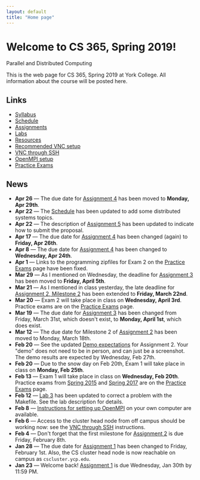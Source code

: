 ```yaml
---
layout: default
title: "Home page"
---
```


# Welcome to CS 365, Spring 2019!

<div id="subtitle">Parallel and Distributed Computing</div>

This is the web page for CS 365, Spring 2019 at York College.  All information about the course will be posted here.

## Links

* [Syllabus](syllabus.html)
* [Schedule](schedule.html)
* [Assignments](assign/index.html)
* [Labs](labs/index.html)
* [Resources](resources.html)
* [Recommended VNC setup](vncSetup.html)
* [VNC through SSH](vncSshTunnel.html)
* [OpenMPI setup](openmpiSetup.html)
* [Practice Exams](practice/index.html)

## News

* **Apr 26** &mdash; The due date for [Assignment 4](assign/assign04.html) has been moved to **Monday, Apr 29th**.
* **Apr 22** &mdash; The [Schedule](schedule.html) has been updated to add some distributed systems topics.
* **Apr 22** &mdash; The description of [Assignment 5](assign/assign05.html) has been updated to indicate how to submit the proposal.
* **Apr 17** &mdash; The due date for [Assignment 4](assign/assign04.html) has been changed (again) to **Friday, Apr 26th**.
* **Apr 8** &mdash; The due date for [Assignment 4](assign/assign04.html) has been changed to **Wednesday, Apr 24th**.
* **Apr 1** &mdash; Links to the programming zipfiles for Exam 2 on the [Practice Exams](practice/index.html) page have been fixed.
* **Mar 29** &mdash; As I mentioned on Wednesday, the deadline for [Assignment 3](assign/assign03.html) has been moved to **Friday, April 5th**.
* **Mar 21** &mdash; As I mentioned in class yesterday, the late deadline for [Assignment 2, Milestone 2](assign/assign02.html#milestone-2-parallel-computation) has been extended to **Friday, March 22nd**.
* **Mar 20** &mdash; Exam 2 will take place in class on **Wednesday, April 3rd**.  Practice exams are on the [Practice Exams](practice/index.html) page.
* **Mar 19** &mdash; The due date for [Assignment 3](assign/assign03.html) has been changed from Friday, March 31st, which doesn't exist, to **Monday, April 1st**, which does exist.
* **Mar 12** &mdash; The due date for Milestone 2 of [Assignment 2](assign/assign02.html) has been moved to Monday, March 18th.
* **Feb 20** &mdash; See the updated [Demo expectations](assign/assign02.html#demo-expectations) for Assignment 2. Your "demo" does not need to be in person, and can just be a screenshot.  The demo results are expected by Wednesday, Feb 27th.
* **Feb 20** &mdash; Due to the snow day on Feb 20th, Exam 1 will take place in class on **Monday, Feb 25th**.
* **Feb 13** &mdash; Exam 1 will take place in class on **Wednesday, Feb 20th**.  Practice exams from [Spring 2015](https://ycpcs.github.io/cs365-spring2015/) and [Spring 2017](https://ycpcs.github.io/cs365-spring2017/) are on the [Practice Exams](practice/index.html) page.
* **Feb 12** &mdash; [Lab 3](labs/lab03.html) has been updated to correct a problem with the Makefile.  See the lab description for details.
* **Feb 8** &mdash; [Instructions for setting up OpenMPI](openmpiSetup.html) on your own computer are available.
* **Feb 6** &mdash; Access to the cluster head node from off campus should be working now: see the [VNC through SSH](vncSshTunnel.html) instructions.
* **Feb 4** &mdash; Don't forget that the first milestone for [Assignment 2](assign/assign02.html) is due Friday, February 8th.
* **Jan 28** &mdash; The due date for [Assignment 1](assign/assign01.html) has been changed to Friday, February 1st.  Also, the CS cluster head node is now reachable on campus as `cscluster.ycp.edu`.
* **Jan 23** &mdash; Welcome back! [Assignment 1](assign/assign01.html) is due Wednesday, Jan 30th by 11:59 PM.

